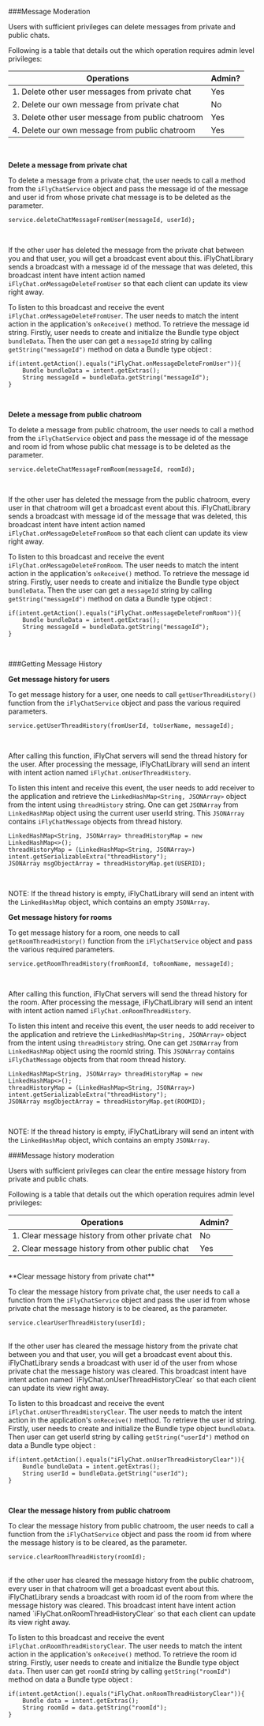 ###Message Moderation

Users with sufficient privileges can delete messages from private and public chats.

Following is a table that details out the which operation requires admin level privileges:

| Operations                                        | Admin? |
|---------------------------------------------------|--------|
| 1. Delete other user messages from private chat   | Yes    |
| 2. Delete our own message from private chat       | No     |
| 3. Delete other user message from public chatroom | Yes    |
| 4. Delete our own message from public chatroom    | Yes    |

<br>

**Delete a message from private chat**

To delete a message from a private chat, the user needs to call a method from the `iFlyChatService` object and pass the message id of the message and user id from whose private chat message is to be deleted as the parameter.

```
service.deleteChatMessageFromUser(messageId, userId);
```
<br>

If the other user has deleted the message from the private chat between you and that user, you will get a broadcast event about this. iFlyChatLibrary sends a broadcast with a message id of the message that was deleted, this broadcast intent have intent action named `iFlyChat.onMessageDeleteFromUser` so that each client can update its view right away.

To listen to this broadcast and receive the event `iFlyChat.onMessageDeleteFromUser`. The user needs to match the intent action in the application's `onReceive()` method. To retrieve the message id string. Firstly, user needs to create and initialize the Bundle type object `bundleData`. Then the user can get a `messageId` string by calling `getString("messageId")` method on data a Bundle type object :

```
if(intent.getAction().equals("iFlyChat.onMessageDeleteFromUser")){
    Bundle bundleData = intent.getExtras();
    String messageId = bundleData.getString("messageId");
}
```
<br>

**Delete a message from public chatroom**

To delete a message from public chatroom, the user needs to call a method from the `iFlyChatService` object and pass the message id of the message and room id from whose public chat message is to be deleted as the parameter.
```
service.deleteChatMessageFromRoom(messageId, roomId);
```
<br>

If the other user has deleted the message from the public chatroom, every user in that chatroom will get a broadcast event about this. iFlyChatLibrary sends a broadcast with message id of the message that was deleted, this broadcast intent have intent action named `iFlyChat.onMessageDeleteFromRoom` so that each client can update its view right away.

To listen to this broadcast and receive the event `iFlyChat.onMessageDeleteFromRoom`. The user needs to match the intent action in the application's `onReceive()` method. To retrieve the message id string. Firstly, user needs to create and initialize the Bundle type object `bundleData`. Then the user can get a `messageId` string by calling `getString("messageId")` method on data a Bundle type object :

```
if(intent.getAction().equals("iFlyChat.onMessageDeleteFromRoom")){
    Bundle bundleData = intent.getExtras();
    String messageId = bundleData.getString("messageId");
}
```
<br>

###Getting Message History

**Get message history for users**

To get message history for a user, one needs to call `getUserThreadHistory()` function from the `iFlyChatService` object and pass the various required parameters.

```
service.getUserThreadHistory(fromUserId, toUserName, messageId);
```
<br>

After calling this function, iFlyChat servers will send the thread history for the user. After processing the message, iFlyChatLibrary will send an intent with intent action named `iFlyChat.onUserThreadHistory`.

To listen this intent and receive this event, the user needs to add receiver to the application and retrieve the `LinkedHashMap<String, JSONArray>` object from the intent using `threadHistory` string. One can get `JSONArray` from `LinkedHashMap` object using the current user userId string. This `JSONArray` contains `iFlyChatMessage` objects from thread history.

```
LinkedHashMap<String, JSONArray> threadHistoryMap = new LinkedHashMap<>();
threadHistoryMap = (LinkedHashMap<String, JSONArray>) intent.getSerializableExtra("threadHistory");
JSONArray msgObjectArray = threadHistoryMap.get(USERID);
```
<br>

NOTE: If the thread history is empty, iFlyChatLibrary will send an intent with the `LinkedHashMap` object, which contains an empty `JSONArray`.

**Get message history for rooms**

To get message history for a room, one needs to call `getRoomThreadHistory()` function from the `iFlyChatService` object and pass the various required parameters.

```
service.getRoomThreadHistory(fromRoomId, toRoomName, messageId);
```
<br>

After calling this function, iFlyChat servers will send the thread history for the room. After processing the message, iFlyChatLibrary will send an intent with intent action named `iFlyChat.onRoomThreadHistory`.

To listen this intent and receive this event, the user needs to add receiver to the application and retrieve the `LinkedHashMap<String, JSONArray>` object from the intent using `threadHistory` string. One can get `JSONArray` from `LinkedHashMap` object using the roomId string. This `JSONArray` contains `iFlyChatMessage` objects from that room thread history.

```
LinkedHashMap<String, JSONArray> threadHistoryMap = new LinkedHashMap<>();
threadHistoryMap = (LinkedHashMap<String, JSONArray>) intent.getSerializableExtra("threadHistory");
JSONArray msgObjectArray = threadHistoryMap.get(ROOMID);
``` 
<br>

NOTE: If the thread history is empty, iFlyChatLibrary will send an intent with the `LinkedHashMap` object, which contains an empty `JSONArray`.
<br>

###Message history moderation

Users with sufficient privileges can clear the entire message history from private and public chats.

Following is a table that details out the which operation requires admin level privileges:

| Operations                                       | Admin? |
|--------------------------------------------------|--------|
| 1. Clear message history from other private chat | No     |
| 2. Clear message history from other public chat  | Yes    |

<br>
**Clear message history from private chat**

To clear the message history from private chat, the user needs to call a function from the `iFlyChatService` object and pass the user id from whose private chat the message history is to be cleared, as the parameter.

```
service.clearUserThreadHistory(userId);
```
<br>
If the other user has cleared the message history from the private chat between you and that user, you will get a broadcast event about this. iFlyChatLibrary sends a broadcast with user id of the user from whose private chat the message history was cleared. This broadcast intent have intent action named `iFlyChat.onUserThreadHistoryClear` so that each client can update its view right away.

To listen to this broadcast and receive the event `iFlyChat.onUserThreadHistoryClear`. The user needs to match the intent action in the application's `onReceive()` method. To retrieve the user id string. Firstly, user needs to create and initialize the Bundle type object `bundleData`. Then user can get userId string by calling `getString("userId")` method on data a Bundle type object :
```
if(intent.getAction().equals("iFlyChat.onUserThreadHistoryClear")){
    Bundle bundleData = intent.getExtras();
    String userId = bundleData.getString("userId");
}
```
<br>

**Clear the message history from public chatroom**

To clear the message history from public chatroom, the user needs to call a function from the `iFlyChatService` object and pass the room id from where the message history is to be cleared, as the parameter.

```
service.clearRoomThreadHistory(roomId);
```
<br>
if the other user has cleared the message history from the public chatroom, every user in that chatroom will get a broadcast event about this. iFlyChatLibrary sends a broadcast with room id of the room from where the message history was cleared. This broadcast intent have intent action named `iFlyChat.onRoomThreadHistoryClear` so that each client can update its view right away.

To listen to this broadcast and receive the event `iFlyChat.onRoomThreadHistoryClear`. The user needs to match the intent action in the application's `onReceive()` method. To retrieve the room id string. Firstly, user needs to create and initialize the Bundle type object `data`. Then user can get `roomId` string by calling `getString("roomId")` method on data a Bundle type object :
```
if(intent.getAction().equals("iFlyChat.onRoomThreadHistoryClear")){
    Bundle data = intent.getExtras();
    String roomId = data.getString("roomId");
}
```
